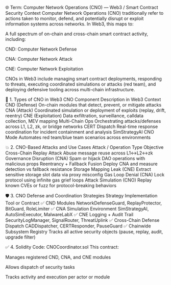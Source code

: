 🌐 Term: Computer Network Operations (CNO) — Web3 / Smart Contract Security Context
Computer Network Operations (CNO) traditionally refer to actions taken to monitor, defend, and potentially disrupt or exploit information systems across networks. In Web3, this maps to:

A full spectrum of on-chain and cross-chain smart contract activity, including:

CND: Computer Network Defense

CNA: Computer Network Attack

CNE: Computer Network Exploitation

CNOs in Web3 include managing smart contract deployments, responding to threats, executing coordinated simulations or attacks (red team), and deploying defensive tooling across multi-chain infrastructure.

📘 1. Types of CNO in Web3
CNO Component	Description in Web3 Context
CND (Defense)	On-chain modules that detect, prevent, or mitigate attacks
CNA (Attack)	Coordinated simulation or deployment of exploits (replay, drift, reentry)
CNE (Exploitation)	Data exfiltration, surveillance, calldata collection, MEV mapping
Multi-Chain Ops	Orchestrating attacks/defenses across L1, L2, zk, or bridge networks
CERT Dispatch	Real-time response coordination for incident containment and analysis
SimStrategyAI CNO Mode	Automates red team/blue team scenarios across environments

💥 2. CNO-Based Attacks and Use Cases
Attack / Operation Type	Objective
Cross-Chain Replay Attack	Abuse message reuse across L1↔L2↔zk
Governance Disruption (CNA)	Spam or hijack DAO operations with malicious props
Reentrancy + Fallback Fusion	Deploy CNA and measure detection vs fallback resistance
Storage Mapping Leak (CNE)	Extract sensitive storage slot data via proxy misconfig
Gas Loop Denial (CNA)	Lock protocol using infinite gas grief loops
Attack Simulation (CNO)	Replay known CVEs or fuzz for protocol-breaking behaviors

🛡️ 3. CNO Defense and Coordination Strategies
Strategy	Implementation Tool or Contract
✅ CND Modules	NetworkDefenseGuard, ReplayProtector, BitGuard, RoleLimiter
✅ CNA Simulation Environment	SimStrategyAI, AutoSimExecutor, MalwareLabX
✅ CNE Logging + Audit Trail	SecurityLogManager, SignalRouter, ThreatUplink
✅ Cross-Chain Defense Dispatch	CADDispatcher, CERTResponder, PauseGuard
✅ Chainwide Subsystem Registry	Tracks all active security objects (pause, replay, audit, upgrade filter)

✅ 4. Solidity Code: CNOCoordinator.sol
This contract:

Manages registered CND, CNA, and CNE modules

Allows dispatch of security tasks

Tracks activity and execution per actor or module